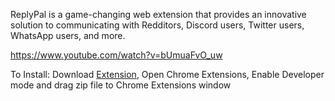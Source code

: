 ReplyPal is a game-changing web extension that provides an innovative solution to communicating with Redditors, Discord users, Twitter users, WhatsApp users, and more.

https://www.youtube.com/watch?v=bUmuaFvO_uw

To Install: Download [Extension](https://github.com/friuns2/ReplyPal/archive/refs/tags/ReplyPal.zip), Open Chrome Extensions, Enable Developer mode and drag zip file to Chrome Extensions window
